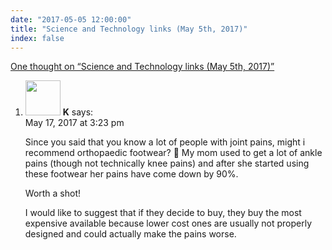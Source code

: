 ```yaml
---
date: "2017-05-05 12:00:00"
title: "Science and Technology links (May 5th, 2017)"
index: false
---
```


[One thought on &ldquo;Science and Technology links (May 5th, 2017)&rdquo;](/lemire/blog/2017/05-05-science-and-technology-links-may-5th-2017)

<ol class="comment-list">
<li id="comment-279939" class="comment even thread-even depth-1">
<div class="comment-author vcard">
<img alt src="https://secure.gravatar.com/avatar/2227f1bf0dcc05899eda71a09b5de63a?s=56&#038;d=mm&#038;r=g" srcset="https://secure.gravatar.com/avatar/2227f1bf0dcc05899eda71a09b5de63a?s=112&#038;d=mm&#038;r=g 2x" class="avatar avatar-56 photo" height="56" width="56" decoding="async" /> <b class="fn">K</b> <span class="says">says:</span> </div>
<div class="comment-metadata"><time datetime="2017-05-17T15:23:31+00:00">May 17, 2017 at 3:23 pm</time></a> </div>
<div class="comment-content">
<p>Since you said that you know a lot of people with joint pains, might i recommend orthopaedic footwear? 🙂 My mom used to get a lot of ankle pains (though not technically knee pains) and after she started using these footwear her pains have come down by 90%. </p>
<p>Worth a shot!</p>
<p>I would like to suggest that if they decide to buy, they buy the most expensive available because lower cost ones are usually not properly designed and could actually make the pains worse.</p>
</div>
</li>
</ol>
